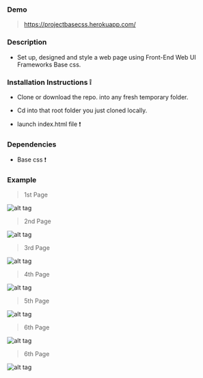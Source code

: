 ### Demo 

> https://projectbasecss.herokuapp.com/

### Description 

* Set up, designed and style a web page using Front-End Web UI Frameworks Base css.


### Installation Instructions :grey_exclamation:

* Clone or download the repo. into any fresh temporary folder.

* Cd into that root folder you just cloned locally.

* launch index.html file :exclamation:

### Dependencies

* Base css  :exclamation:


### Example

> 1st Page

![alt tag](https://github.com/divyanshu-rawat/Basecss/blob/master/snapshots/Screenshot%20(21).png
)

> 2nd Page

![alt tag](https://github.com/divyanshu-rawat/Basecss/blob/master/snapshots/Screenshot%20(22).png
)

> 3rd Page

![alt tag](https://github.com/divyanshu-rawat/Basecss/blob/master/snapshots/Screenshot%20(23).png
)

> 4th Page

![alt tag](https://github.com/divyanshu-rawat/Basecss/blob/master/snapshots/Screenshot%20(24).png
)

> 5th Page

![alt tag](https://github.com/divyanshu-rawat/Basecss/blob/master/snapshots/Screenshot%20(25).png
)


> 6th Page

![alt tag](https://github.com/divyanshu-rawat/Basecss/blob/master/snapshots/Screenshot%20(26).png
)

> 6th Page

![alt tag](https://github.com/divyanshu-rawat/Basecss/blob/master/snapshots/Screenshot%20(27).png
)




